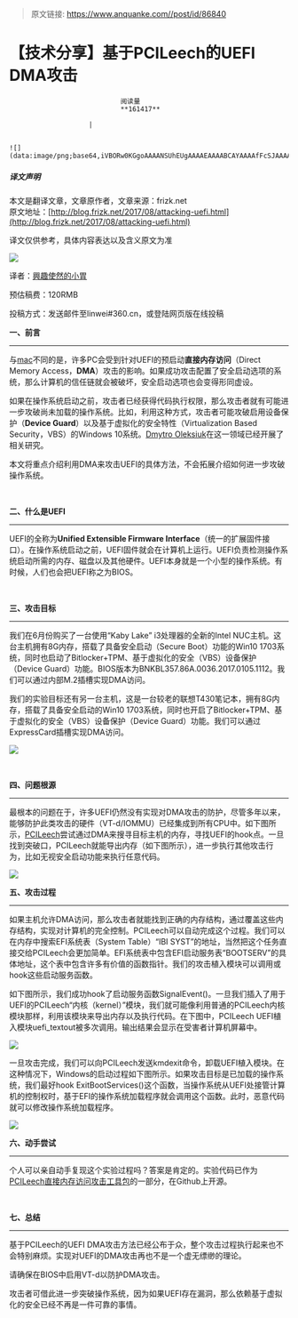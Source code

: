 > 原文链接: https://www.anquanke.com//post/id/86840 


# 【技术分享】基于PCILeech的UEFI DMA攻击


                                阅读量   
                                **161417**
                            
                        |
                        
                                                                                                                                    ![](data:image/png;base64,iVBORw0KGgoAAAANSUhEUgAAAAEAAAABCAYAAAAfFcSJAAAAAXNSR0IArs4c6QAAAARnQU1BAACxjwv8YQUAAAAJcEhZcwAADsQAAA7EAZUrDhsAAAANSURBVBhXYzh8+PB/AAffA0nNPuCLAAAAAElFTkSuQmCC)
                                                                                            



##### 译文声明

本文是翻译文章，文章原作者，文章来源：frizk.net
                                <br>原文地址：[http://blog.frizk.net/2017/08/attacking-uefi.html](http://blog.frizk.net/2017/08/attacking-uefi.html)

译文仅供参考，具体内容表达以及含义原文为准

[![](https://p0.ssl.qhimg.com/t017eb7edbe2523aaea.jpg)](https://p0.ssl.qhimg.com/t017eb7edbe2523aaea.jpg)

译者：[興趣使然的小胃](http://bobao.360.cn/member/contribute?uid=2819002922)

预估稿费：120RMB

投稿方式：发送邮件至linwei#360.cn，或登陆网页版在线投稿



**一、前言**

****

与[mac](http://blog.frizk.net/2016/12/filevault-password-retrieval.html)不同的是，许多PC会受到针对UEFI的预启动**直接内存访问**（Direct Memory Access，**DMA**）攻击的影响。如果成功攻击配置了安全启动选项的系统，那么计算机的信任链就会被破坏，安全启动选项也会变得形同虚设。

如果在操作系统启动之前，攻击者已经获得代码执行权限，那么攻击者就有可能进一步攻破尚未加载的操作系统。比如，利用这种方式，攻击者可能攻破启用设备保护（**Device Guard**）以及基于虚拟化的安全特性（Virtualization Based Security，VBS）的Windows 10系统。[Dmytro Oleksiuk](https://twitter.com/d_olex/status/898365202936119296)在这一领域已经开展了相关研究。

本文将重点介绍利用DMA来攻击UEFI的具体方法，不会拓展介绍如何进一步攻破操作系统。

<br>

**二、什么是UEFI**

****

UEFI的全称为**Unified Extensible Firmware Interface**（统一的扩展固件接口）。在操作系统启动之前，UEFI固件就会在计算机上运行。UEFI负责检测操作系统启动所需的内存、磁盘以及其他硬件。UEFI本身就是一个小型的操作系统。有时候，人们也会把UEFI称之为BIOS。

<br>

**三、攻击目标**

****

我们在6月份购买了一台使用“Kaby Lake” i3处理器的全新的Intel NUC主机。这台主机拥有8G内存，搭载了具备安全启动（Secure Boot）功能的Win10 1703系统，同时也启动了Bitlocker+TPM、基于虚拟化的安全（VBS）设备保护（Device Guard）功能。BIOS版本为BNKBL357.86A.0036.2017.0105.1112。我们可以通过内部M.2插槽实现DMA访问。

我们的实验目标还有另一台主机，这是一台较老的联想T430笔记本，拥有8G内存，搭载了具备安全启动的Win10 1703系统，同时也开启了Bitlocker+TPM、基于虚拟化的安全（VBS）设备保护（Device Guard）功能。我们可以通过ExpressCard插槽实现DMA访问。

[![](https://p5.ssl.qhimg.com/t010a9266764ec3fe99.jpg)](https://p5.ssl.qhimg.com/t010a9266764ec3fe99.jpg)

**<br>**

**四、问题根源**

****

最根本的问题在于，许多UEFI仍然没有实现对DMA攻击的防护，尽管多年以来，能够防护此类攻击的硬件（VT-d/IOMMU）已经集成到所有CPU中。如下图所示，[PCILeech](https://github.com/ufrisk/pcileech)尝试通过DMA来搜寻目标主机的内存，寻找UEFI的hook点。一旦找到突破口，PCILeech就能导出内存（如下图所示），进一步执行其他攻击行为，比如无视安全启动功能来执行任意代码。

[![](https://p3.ssl.qhimg.com/t01aac0f855d798b66b.jpg)](https://p3.ssl.qhimg.com/t01aac0f855d798b66b.jpg)



**五、攻击过程**

****

如果主机允许DMA访问，那么攻击者就能找到正确的内存结构，通过覆盖这些内存结构，实现对计算机的完全控制。PCILeech可以自动完成这个过程。我们可以在内存中搜索EFI系统表（System Table）“IBI SYST”的地址，当然把这个任务直接交给PCILeech会更加简单。EFI系统表中包含EFI启动服务表“BOOTSERV”的具体地址，这个表中包含许多有价值的函数指针。我们的攻击植入模块可以调用或hook这些启动服务函数。

如下图所示，我们成功hook了启动服务函数SignalEvent()。一旦我们插入了用于UEFI的PCILeech“内核（kernel）”模块，我们就可能像利用普通的PCILeech内核模块那样，利用该模块来导出内存以及执行代码。在下图中，PCILeech UEFI植入模块uefi_textout被多次调用。输出结果会显示在受害者计算机屏幕中。

[![](https://p3.ssl.qhimg.com/t014f5a2e2f5b96b492.jpg)](https://p3.ssl.qhimg.com/t014f5a2e2f5b96b492.jpg)

一旦攻击完成，我们可以向PCILeech发送kmdexit命令，卸载UEFI植入模块。在这种情况下，Windows的启动过程如下图所示。如果攻击目标是已加载的操作系统，我们最好hook ExitBootServices()这个函数，当操作系统从UEFI处接管计算机的控制权时，基于EFI的操作系统加载程序就会调用这个函数。此时，恶意代码就可以修改操作系统加载程序。

[![](https://p2.ssl.qhimg.com/t018e6f5ad59e6db01b.jpg)](https://p2.ssl.qhimg.com/t018e6f5ad59e6db01b.jpg)



**六、动手尝试**

****

个人可以亲自动手复现这个实验过程吗？答案是肯定的。实验代码已作为[PCILeech直接内存访问攻击工具包](https://github.com/ufrisk/pcileech)的一部分，在Github上开源。

<br>

**七、总结**

****

基于PCILeech的UEFI DMA攻击方法已经公布于众，整个攻击过程执行起来也不会特别麻烦。实现对UEFI的DMA攻击再也不是一个虚无缥缈的理论。

请确保在BIOS中启用VT-d以防护DMA攻击。

攻击者可借此进一步突破操作系统，因为如果UEFI存在漏洞，那么依赖基于虚拟化的安全已经不再是一件可靠的事情。
